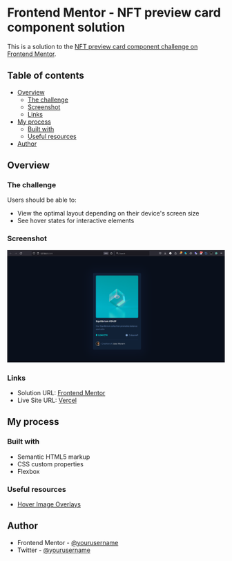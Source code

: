# Frontend Mentor - NFT preview card component solution

This is a solution to the [NFT preview card component challenge on Frontend Mentor](https://www.frontendmentor.io/challenges/nft-preview-card-component-SbdUL_w0U).

## Table of contents

- [Overview](#overview)
  - [The challenge](#the-challenge)
  - [Screenshot](#screenshot)
  - [Links](#links)
- [My process](#my-process)
  - [Built with](#built-with)
  - [Useful resources](#useful-resources)
- [Author](#author)

## Overview

### The challenge

Users should be able to:

- View the optimal layout depending on their device's screen size
- See hover states for interactive elements

### Screenshot

![](/images/screenshot.PNG)

### Links

- Solution URL: [Frontend Mentor](https://www.frontendmentor.io/solutions/responsive-nft-card-using-vanilla-css-pdGiFbhPVA)
- Live Site URL: [Vercel](https://nft-card-alpha-ten.vercel.app/)

## My process

### Built with

- Semantic HTML5 markup
- CSS custom properties
- Flexbox

### Useful resources

- [Hover Image Overlays](https://www.w3schools.com/howto/howto_css_image_overlay.asp)

## Author

- Frontend Mentor - [@yourusername](https://www.frontendmentor.io/profile/jchiwaii)
- Twitter - [@yourusername](https://www.twitter.com/jchiwaii)
